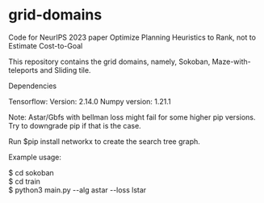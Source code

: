 # grid-domains
Code for NeurIPS 2023 paper Optimize Planning Heuristics to Rank, not to Estimate Cost-to-Goal

This repository contains the grid domains, namely, Sokoban, Maze-with-teleports and Sliding tile. 

Dependencies

Tensorflow: Version: 2.14.0
Numpy version: 1.21.1

Note: Astar/Gbfs with bellman loss might fail for some higher pip versions.  Try to downgrade pip if that is the case.


Run $pip install networkx to create the search tree graph.


Example usage:

$ cd sokoban\
$ cd train\
$ python3 main.py --alg astar --loss lstar
